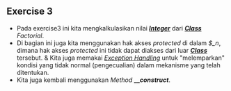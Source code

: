 ## Exercise 3

* Pada exercise3 ini kita mengkalkulasikan nilai [**_Integer_**](http://php.net/manual/en/language.types.integer.php) dari [**_Class_**](http://php.net/manual/en/language.oop5.php) _Factorial_.
* Di bagian ini juga kita menggunakan hak akses _protected_ di dalam _$\_n_, dimana hak akses _protected_ ini tidak dapat diakses dari luar [**_Class_**](http://php.net/manual/en/language.oop5.php) tersebut. & Kita juga memakai [_Exception Handling_](https://www.w3schools.com/php/php_exception.asp) untuk "melemparkan" kondisi yang tidak normal (pengecualian) dalam mekanisme yang telah ditentukan.
* Kita juga kembali menggunakan _Method_ **_\__construct_**.